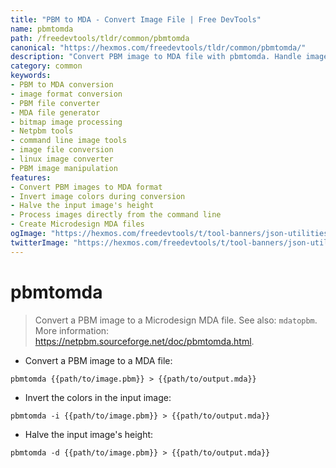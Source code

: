 ```yaml
---
title: "PBM to MDA - Convert Image File | Free DevTools"
name: pbmtomda
path: /freedevtools/tldr/common/pbmtomda
canonical: "https://hexmos.com/freedevtools/tldr/common/pbmtomda/"
description: "Convert PBM image to MDA file with pbmtomda. Handle image format conversions seamlessly and preserve picture quality. Free online tool, no registration required."
category: common
keywords:
- PBM to MDA conversion
- image format conversion
- PBM file converter
- MDA file generator
- bitmap image processing
- Netpbm tools
- command line image tools
- image file conversion
- linux image converter
- PBM image manipulation
features:
- Convert PBM images to MDA format
- Invert image colors during conversion
- Halve the input image's height
- Process images directly from the command line
- Create Microdesign MDA files
ogImage: "https://hexmos.com/freedevtools/t/tool-banners/json-utilities-banner.png"
twitterImage: "https://hexmos.com/freedevtools/t/tool-banners/json-utilities-banner.png"
---
```


# pbmtomda

> Convert a PBM image to a Microdesign MDA file.
> See also: `mdatopbm`.
> More information: <https://netpbm.sourceforge.net/doc/pbmtomda.html>.

- Convert a PBM image to a MDA file:

`pbmtomda {{path/to/image.pbm}} > {{path/to/output.mda}}`

- Invert the colors in the input image:

`pbmtomda -i {{path/to/image.pbm}} > {{path/to/output.mda}}`

- Halve the input image's height:

`pbmtomda -d {{path/to/image.pbm}} > {{path/to/output.mda}}`
